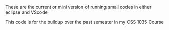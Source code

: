 These are the current or mini version of running small codes in either eclipse and VScode

This code is for the buildup over the past semester in my CSS 1035 Course
